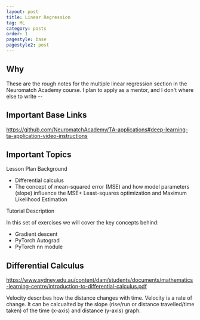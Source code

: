 ```yaml
---
layout: post
title: Linear Regression
tag: ML
category: posts
order: 1
pagestyle: base
pagestyle2: post
---
```

## Why

These are the rough notes for the multiple linear regression section in the Neuromatch Academy course. I plan to apply as a mentor, and I don't where else to write --

## Important Base Links

https://github.com/NeuromatchAcademy/TA-applications#deep-learning-ta-application-video-instructions

## Important Topics

Lesson Plan Background

+ Differential calculus
+ The concept of mean-squared error (MSE) and how model parameters (slope) influence the MSE+ Least-squares optimization and Maximum Likelihood Estimation

Tutorial Description

In this set of exercises we will cover the key concepts behind:

+ Gradient descent
+ PyTorch Autograd
+ PyTorch nn module

## Differential Calculus

https://www.sydney.edu.au/content/dam/students/documents/mathematics-learning-centre/introduction-to-differential-calculus.pdf

Velocity describes how the distance changes with time. Velocity is a rate of change. It can be calcualted by the slope (rise/run or distance travelled/time taken) of the time (x-axis) and distance (y-axis) graph.

<p><div class="chartjs-wrapper" style="position: center">
<canvas canvas id="cropYieldChart" class="chartjs" width="undefined" height="undefined"></canvas>
    <script>
        const ctx = document.getElementById('cropYieldChart').getContext('2d');

        new Chart(ctx, {
            type: 'line',
            data: {
                labels: [0, 1, 2, 3, 4],
                datasets: [
                    {
                        label: "Crop Yield",
                        data: [50, 100, 160, 120, 40], // Approximate parabola data
                        borderColor: "black",
                        fill: false,
                        tension: 0.1
                    },
                    {
                        label: "Slope 50",
                        data: [50, 100, 150], // Approximate tangent line
                        borderColor: "blue",
                        borderDash: [5, 5],
                        fill: false
                    },
                    {
                        label: "Slope 25",
                        data: [160, 185, 210], // Approximate tangent line
                        borderColor: "red",
                        borderDash: [5, 5],
                        fill: false
                    }
                ]
            },
            options: {
                scales: {
                    x: {
                        title: {
                            display: true,
                            text: 'Fertilizer Usage (Tonnes)'
                        }
                    },
                    y: {
                        title: {
                            display: true,
                            text: 'Crop Yield (Tonnes)'
                        }
                    }
                }
            }
        });
    </script>
</div></p>